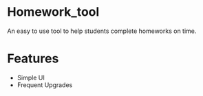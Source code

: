 # Homework_tool
An easy to use tool to help students complete homeworks on time.

# Features

<ul>
  <li> Simple UI </li>
  <li> Frequent Upgrades</li>
  </ul>
